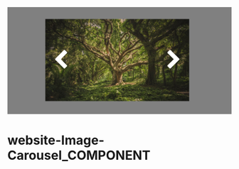 ![alt text](https://github.com/Goldyga/website-Image-Carousel_COMPONENT/blob/master/Carousel.png?raw=true)
# website-Image-Carousel_COMPONENT
